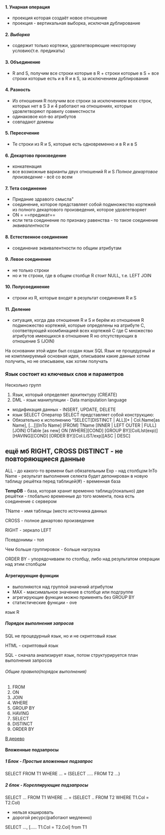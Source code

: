 #### 1. Унарная операция 
- проекция которая создаёт новое отношение 
- проекция - вертикальная выборка, исключая дублирование
#### 2. *Выборка*
- содержит только кортежи, удовлетворяющие некоторому условию(т.е. предикаты)
#### 3. Объединение
- R and S, получим все строки которые в R + строки которые в S + все строки которые есть и в R и в S, за исключением дублирования
#### 4. Разность 
-  Из отношения R получим все строки за исключением всех строк, которых нет в S
3 и 4 работают на отношениях, которые удовлетворяют правилу совместности
- одинаковое кол-во атрибутов
- совпадают домены
#### 5. Пересечение
- Те строки из R и S, которые есть одновременно и в R и в S
#### 6. Декартово произведение
- конкатенация 
- все возможные варианты двух отношений R и S 
*Полное декартовое произведение* -  всё со всем
#### 7. Тета соединение 
- Придание здравого смысла"
- соединение, которое представляет собой подмножество кортежей из полного декартового произведения, которое удовлетворяет 
-  ON = ==предикат==
- если тета соединение по признаку равенства - то такое соединение *эквивалентности* 
#### 8. Естественное соединение 
- соединение эквивалентности по общим атрибутам 
#### 9. Левое соединение 
- не только строки 
- но и те строки, где в общем столбце R стоит NULL, т.е. LEFT JOIN
#### 10. Полусоединение 
- строки из R, которые входят в результат соединения R и S
#### 11. Деление
-  ситуация, когда два отношения R и S и берём из отношения R подмножество кортежей, которые определены на атрибуте C, соответвующей коомбинацией всех кортежей С где С множество атрибутов имеющихся в отношение R но отсутствующих в отношение S (JOIN)

На основании этой идеи был создан язык SQL
Язык не процедурный и не комплиируемый
основная идея, описываем какие данные хотим получить, но не описываем, как хотим получать

### Язык состоит из ключевых слов и параметров
Несколько групп
1. Язык, который определяет архитектуру (CREATE)
2. DML - язык манипуляции - Data manipulation language
- модификация данных - INSERT, UPDATE, DELETE
- язык SELECT 
Оператор SELECT представляет собой конструкцию:
- Обязательно к исполнению
"SELECT[DISTINCT | ALL][* | Col.Name[as Name], [...]][InTo Name]
[FROM] TName [INNER | LEFT OUTER | FULL][JOIN] OTable [as new]
ON
[WHERE][COND]
[GROUP BY][ColLIst(exp)][HAVING][COND]
[ORDER BY][Col.LiST/exp][ASC | DESC]

ещё мб RIGHT, CROSS
DISTINCT - не повторяющиеся данные
-  
ALL - до какого-то времени был обязательным
Exp - над столбцом 
InTo Name - результат выполнения селекта будет депонирован в новую таблицу
решётка перед таблицей(#) - временная база

**TempDB** - база, которая хранит временно таблицу(локально)
две решётки - глобально временные до того момента,  пока есть соединение с сервером

TName - имя таблицы (место источника данных

CROSS - полное декартово произведение

RIGHT - зеркало LEFT

Псевдонимы - топ

Чем больше группировок - больше нагрузка

ORDER BY - упорядочиваем по столбцу, либо над результатом операции над этим столбцом
#### Агрегирующие функции 
- выполняются над группой значений атрибутом 
- MAX - максимальное значение в столбце или подгруппе 
- агрегирующие функции можно применять без GROUP BY
- статистические функции - ove

язык R 

##### Порядок выполнения запросов
SQL не процедурный язык, но и не скриптовый язык
 
HTML - скриптовый язык

SQL - сначала анализирует язык, потом структурируется план выполнения запросов

###### Общие правила(порядок выполнения)
1. FROM
2. ON 
3. JOIN
4. WHERE 
5. GROUP BY
6. HAVING 
7. SELECT 
8. DISTINCT
9. ORDER BY

[B дерево](https://neerc.ifmo.ru/wiki/index.php?title=B-%D0%B4%D0%B5%D1%80%D0%B5%D0%B2%D0%BE)









#### Вложенные подзапросы 
##### 1 Блок -  Простые вложенные подзапрос 
SELECT
FROM T1
WHERE ... = (SELECT ..... FROM T2 ...)

##### 2 блок - Кореллирующие подзапросы
SELECT ...
FROM T1 
WHERE ... = (SELECT ..
FROM T2 
WHERE T1.Col = T2.Col)

- нельзя кэшировать 
- дорогой ресурс(работают медленно)

SELECT ..., [..... T1.Col = T2.Col]
from T1










